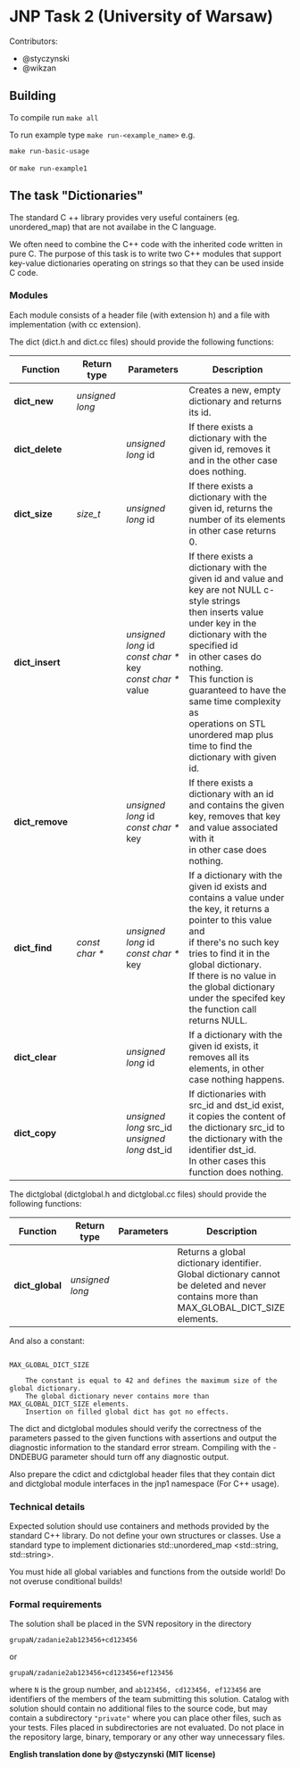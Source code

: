 # JNP Task 2 (University of Warsaw)

Contributors: 

* @styczynski
* @wikzan

## Building

To compile run `make all`

To run example type `make run-<example_name>`
e.g. 

`make run-basic-usage` 

or `make run-example1`

## The task "Dictionaries"

The standard C ++ library provides very useful containers (eg.
unordered_map) that are not availabe in the C language.

We often need to combine the C++ code with the inherited code written in pure C. The purpose of this task
is to write two C++ modules that support key-value dictionaries
operating on strings so that they can be used inside C code.

### Modules

Each module consists of a header file (with extension h) and a file
with implementation (with cc extension).

The dict (dict.h and dict.cc files) should provide the following functions:

| Function           | Return type          | Parameters                                                                        | Description                                                                                                                                                                                                                                                                                                                                                  |
|--------------------|----------------------|-----------------------------------------------------------------------------------|--------------------------------------------------------------------------------------------------------------------------------------------------------------------------------------------------------------------------------------------------------------------------------------------------------------------------------------------------------------|
| <b>dict_new</b>    | <i>unsigned long</i> |                                                                                   | Creates a new, empty dictionary and returns its id.                                                                                                                                                                                                                                                                                                          |
| <b>dict_delete</b> |                      | <i>unsigned long</i> id                                                           | If there exists a dictionary with the given id, removes it<br>and in the other case does nothing.                                                                                                                                                                                                                                                            |
| <b>dict_size</b>   | <i>size_t</i>        | <i>unsigned long</i> id                                                           | If there exists a dictionary with the given id, returns the number of its elements<br>in other case returns 0.                                                                                                                                                                                                                                               |
| <b>dict_insert</b> |                      | <i>unsigned long</i> id<br> <i>const char *</i> key<br> <i>const char *</i> value | If there exists a dictionary with the given id and value and key are not NULL c-style strings<br>then inserts value under key in the dictionary with the specified id<br>in other cases do nothing.<br>This function is guaranteed to have the same time complexity as<br>operations on STL unordered map plus<br>time to find the dictionary with given id. |
| <b>dict_remove</b> |                      | <i>unsigned long</i> id<br> <i>const char *</i> key                               | If there exists a dictionary with an id and contains the given key, removes that key and value associated with it<br>in other case does nothing.                                                                                                                                                                                                             |
| <b>dict_find</b>   | <i>const char *</i>  | <i>unsigned long</i> id<br> <i>const char *</i> key                               | If a dictionary with the given id exists and contains a value under the key, it returns a pointer to this value and<br>if there's no such key tries to find it in the global dictionary.<br>If there is no value in the global dictionary under the specifed key<br>the function call returns NULL.                                                          |
| <b>dict_clear</b>  |                      | <i>unsigned long</i> id                                                           | If a dictionary with the given id exists, it removes all its elements, in other case nothing happens.                                                                                                                                                                                                                                                        |
| <b>dict_copy</b>   |                      | <i>unsigned long</i> src_id<br> <i>unsigned long</i> dst_id                       | If dictionaries with src_id and dst_id exist, it copies the content of the dictionary src_id to the dictionary with the identifier dst_id.<br>In other cases this function does nothing.                                                                                                                                                                     |

The dictglobal (dictglobal.h and dictglobal.cc files) should provide the following functions: 

| Function           | Return type          | Parameters                                                                        | Description                                                                                                                                                                                                                                                                                                                                                  |
|--------------------|----------------------|-----------------------------------------------------------------------------------|--------------------------------------------------------------------------------------------------------------------------------------------------------------------------------------------------------------------------------------------------------------------------------------------------------------------------------------------------------------|
| <b>dict_global</b> | <i>unsigned long</i> |                                                                                   | Returns a global dictionary identifier.<br>Global dictionary cannot be deleted and never contains more than MAX_GLOBAL_DICT_SIZE elements.                                                                                                                                                                                                                   |

And also a constant:

```

MAX_GLOBAL_DICT_SIZE

    The constant is equal to 42 and defines the maximum size of the global dictionary.
    The global dictionary never contains more than MAX_GLOBAL_DICT_SIZE elements.
    Insertion on filled global dict has got no effects.

```

The dict and dictglobal modules should verify the correctness of the parameters
passed to the given functions with assertions and 
output the diagnostic information to the standard error stream.
Compiling with the -DNDEBUG parameter should turn off any diagnostic output.

Also prepare the cdict and cdictglobal header files that they contain
dict and dictglobal module interfaces in the jnp1 namespace
(For C++ usage).

### Technical details

Expected solution should use containers and methods provided
by the standard C++ library. Do not define your own structures or
classes. Use a standard type to implement dictionaries
std::unordered_map <std::string, std::string>.

You must hide all global variables and functions from the outside world!
Do not overuse conditional builds!

### Formal requirements

The solution shall be placed
in the SVN repository in the directory

`grupaN/zadanie2ab123456+cd123456`

or

`grupaN/zadanie2ab123456+cd123456+ef123456`

where `N` is the group number, and `ab123456, cd123456, ef123456` are identifiers
of the members of the team submitting this solution.
Catalog with solution should contain no additional files to the source code,
but may contain a subdirectory `"private"` where you can place other files, such as your tests.
Files placed in subdirectories are not evaluated.
Do not place in the repository large, binary, temporary or any other way unnecessary files.

**English translation done by @styczynski (MIT license)**
